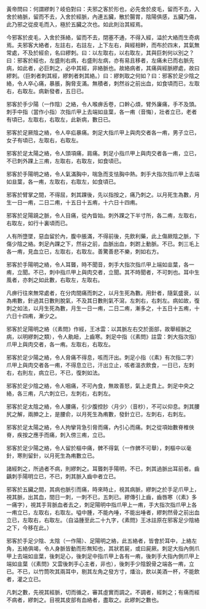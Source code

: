 黃帝問曰：何謂繆刺？岐伯對曰：夫邪之客於形也，必先舍於皮毛，留而不去，入舍於絡脈，留而不去，入舍於經脈，內連五臟，散於腸胃，陰陽俱感，五臟乃傷，此乃邪之從皮毛而入，極於五臟之次也。如此則治其經焉。

今邪客於皮毛，入舍於孫絡，留而不去，閉塞不通，不得入經，溢於大絡而生奇病焉。夫邪客大絡者，左註右，右註左，上下左右，與經相幹，而布於四末，其氣無常處，不及於經俞，名曰繆刺。曰：以左取右，以右取左，其與巨刺何以別之？曰：邪客於經也，左盛則右病，右盛則左病，亦有易且移者，左痛未已而右脈先病，如此者，必巨刺之，必中其經，非絡脈也。故絡病者，其痛與經脈繆處，故曰繆刺。（巨刺者刺其經，繆刺者刺其絡。）曰：繆刺取之何如？曰：邪客於足少陰之絡，令人卒心痛，暴脹，胸脅支滿。無積者，刺然谷之前出血，如食頃而已，左取右，右取左。病新發者，五日已。

邪客於手少陽（一作陰）之絡，令人喉痹舌卷，口幹心煩，臂外廉痛，手不及頭。刺手中指（當作小指）次指爪甲上去端如韭葉，各一痏（音悔），壯者立已，老者有頃已，左取右，右取左，此新病，數日已。

邪客於足厥陰之絡，令人卒疝暴痛。刺足大指爪甲上與肉交者各一痏，男子立已，女子有頃已，左取右，右取左。

邪客於足太陽之絡，令人頭項痛，肩痛。刺足小指爪甲上與肉交者各一痏，立已，不已刺外踝上三痏，左取右，右取左，如食頃已。

邪客於手陽明之絡，令人氣滿胸中，喘急而支怯胸中熱。刺手大指次指爪甲上去端如韭葉，各一痏，左取右，右取左，如食頃已。

邪客於臂掌之間，不得屈，刺其踝後，先以指按之，痛乃刺之。以月死生為數，月生一日一痏，二日二痏，十五日十五痏，十六日十四痏。

邪客於足陽蹺之脈，令人目痛，從內眥始。刺外踝之下半寸所，各二痏，左取右，右取左，如行十裏頃而已。

人有所墮墜，惡血留於內，腹中脹滿，不得前後，先飲利藥，此上傷厥陰之脈，下傷少陰之絡。刺足內踝之下，然谷之前，血脈出血，刺跗上動脈。不已。刺三毛上各一痏，見血立已，左取右，右取左。善驚善悲不樂，刺如右方。

邪客於手陽明之絡，令人耳聾，時不聞音，刺手大指次指爪甲上端如韭葉，各一痏，立聞。不已，刺中指爪甲上與肉交者，立聞。其不時聞者，不可刺也。耳中生風者，亦刺之如此數，右取左，左取右。

凡痹行往來無常處者，在分肉間痛而刺之，以月生死為數。用針者，隨氣盛衰，以為痏數，針過其日數則脫氣，不及其日數則氣不瀉，左刺右，右刺左。病如故，復刺之如法，以月生死為數，月生一日一痏，二日二痏，漸多之，十五日十五痏，十六日十四痏，漸少之。

邪客於足陽明之絡（《素問》作經，王冰雲：以其脈左右交於面部，故舉經脈之病，以明繆刺之類），令人鼽衄，上齒寒。刺足中指（《素問》註雲：刺大指次指）爪甲上與肉交者，各一痏。左取右，右取左。

邪客於足少陽之絡，令人脅痛不得息，咳而汗出。刺足小指（《素》有次指二字）爪甲上與肉交者各一痏，不得息立已，汗出立止，咳者溫衣飲食，一日已，左刺右，右則左，病立已，不已，復刺如法。

邪客於足少陰之絡，令人咽痛，不可內食，無故善怒，氣上走賁上。刺足中央之絡，各三痏，凡六刺立已，左刺右，右刺左。

邪客於足太陰之絡，令人腰痛，引少腹控䏚〈月少〉（音杪），不可以仰息。刺其腰尻之解，兩胂之上，是腰俞，以月死生為痏數，發針立已，左刺右，右刺左。

邪客於足太陽之絡，令人拘攣背急引脅而痛，內引心而痛。刺之從項始數脊椎俠脊，疾按之應手而痛，刺入傍三痏，立已。

邪客於足少陽之絡，令人留於樞中痛，髀不得氣（一作髀不可舉），刺樞中以毫針，寒則留針，以月死生為痏數立已。

諸經刺之，所過者不病，則繆刺之。耳聾刺手陽明，不已，刺其過脈出耳前者。齒齲刺手陽明立已，不已，刺其脈入齒中者立已。

邪客於五臟之間，其病也脈引而痛，時來時止，視其病脈，繆刺之於手足爪甲上，視其脈，出其血，間日一刺，一刺不已，五刺已。繆傳引上齒，齒唇寒（《素》多一痛字），視其手背脈血者去之，刺足陽明中指爪甲上一痏，手大指次指爪甲上各一痏立已，左取右，右取左。嗌中腫，不能內唾，不能出唾者，繆刺然骨之前出血立已，左取右，右取左。（自溢腫至此二十九字，《素問》王冰註原在邪客足少陰絡之下，今移在此。）

邪客於手足少陰、太陰（一作陽）、足陽明之絡，此五絡者，皆會於耳中，上絡左角，五絡俱竭，令人身脈皆動而形無知也，其狀若屍，或曰屍厥。刺足大指內側爪甲上去端如韭葉，後刺足心，後刺足中指爪甲上各有一痏，後刺手大指內側爪甲上端如韭葉（《素問》又雲後刺手心主者，非也），後刺手少陰銳骨之端各一痏，立已。不已，以竹筒吹其兩耳中，剔其左角之發方寸，燔治，飲以美酒一杯，不能飲者，灌之立已。

凡刺之數，先視其經脈，切而循之，審其虛實而調之。不調者，經刺之；有痛而經不病者，繆刺之。目視其皮部有血絡者，盡取之。此繆刺之數也。